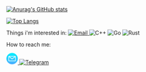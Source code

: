 [![Anurag's GitHub stats](https://github-readme-stats-sigma-five.vercel.app/api?username=DanArmor&count_private=true&show_icons=true&theme=transparent)](https://github.com/anuraghazra/github-readme-stats)

[![Top Langs](https://github-readme-stats-sigma-five.vercel.app/api/top-langs/?username=DanArmor&layout=donut&theme=transparent&exclude_repo=morozovdaLab,RPN_complex_PASCAL&langs_count=8&hide=pascal,java)](https://github.com/anuraghazra/github-readme-stats)

Things i'm interested in:
<a href="https://en.wikibooks.org/wiki/C_Programming">
  <img src="https://img.shields.io/badge/c-%2300599C.svg?style=for-the-badge&logo=c&logoColor=white" alt="Email">
</a>
![C++](https://img.shields.io/badge/c++-%2300599C.svg?style=for-the-badge&logo=c%2B%2B&logoColor=white)
![Go](https://img.shields.io/badge/go-%2300ADD8.svg?style=for-the-badge&logo=go&logoColor=white)
![Rust](https://img.shields.io/badge/rust-C36241.svg?style=for-the-badge&logo=rust&logoColor=white)
  
    

How to reach me:  
<p>
  <a href="mailto:danilamorozov@vk.com?subject=subject text">
    <img src="./assets/email.png" alt="Email" height="30">
  </a>
  <a href="https://t.me/DanArmor">
    <img src="https://badges.aleen42.com/src/telegram.svg" alt="Telegram" height="30">  
  </a>
</p>
